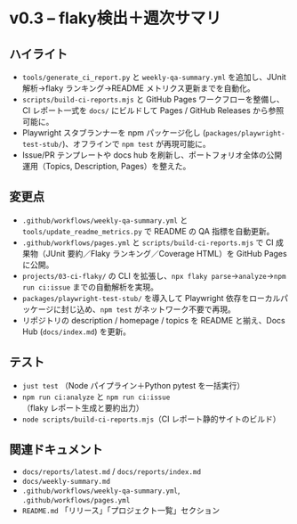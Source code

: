 # v0.3 – flaky検出＋週次サマリ

## ハイライト
- `tools/generate_ci_report.py` と `weekly-qa-summary.yml` を追加し、JUnit 解析→flaky ランキング→README メトリクス更新までを自動化。
- `scripts/build-ci-reports.mjs` と GitHub Pages ワークフローを整備し、CI レポート一式を `docs/` にビルドして Pages / GitHub Releases から参照可能に。
- Playwright スタブランナーを npm パッケージ化し (`packages/playwright-test-stub/`)、オフラインで `npm test` が再現可能に。
- Issue/PR テンプレートや docs hub を刷新し、ポートフォリオ全体の公開運用（Topics, Description, Pages）を整えた。

## 変更点
- `.github/workflows/weekly-qa-summary.yml` と `tools/update_readme_metrics.py` で README の QA 指標を自動更新。
- `.github/workflows/pages.yml` と `scripts/build-ci-reports.mjs` で CI 成果物（JUnit 要約／Flaky ランキング／Coverage HTML）を GitHub Pages に公開。
- `projects/03-ci-flaky/` の CLI を拡張し、`npx flaky parse`→`analyze`→`npm run ci:issue` までの自動解析を実現。
- `packages/playwright-test-stub/` を導入して Playwright 依存をローカルパッケージに封じ込め、`npm test` がネットワーク不要で再現。
- リポジトリの description / homepage / topics を README と揃え、Docs Hub (`docs/index.md`) を更新。

## テスト
- `just test` （Node パイプライン＋Python pytest を一括実行）
- `npm run ci:analyze` と `npm run ci:issue` （flaky レポート生成と要約出力）
- `node scripts/build-ci-reports.mjs`（CI レポート静的サイトのビルド）

## 関連ドキュメント
- `docs/reports/latest.md` / `docs/reports/index.md`
- `docs/weekly-summary.md`
- `.github/workflows/weekly-qa-summary.yml`, `.github/workflows/pages.yml`
- `README.md` 「リリース」「プロジェクト一覧」セクション
